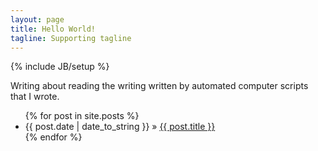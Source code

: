 ```yaml
---
layout: page
title: Hello World!
tagline: Supporting tagline
---
```

{% include JB/setup %}

Writing about reading the writing written by automated computer scripts that I wrote.

<ul class="posts">
  {% for post in site.posts %}
    <li><span>{{ post.date | date_to_string }}</span> &raquo; <a href="{{ BASE_PATH }}{{ post.url }}">{{ post.title }}</a></li>
  {% endfor %}
</ul>
